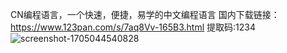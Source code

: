 CN编程语言，一个快速，便捷，易学的中文编程语言
国内下载链接：https://www.123pan.com/s/7aq8Vv-165B3.html 提取码:1234
![screenshot-1705044540828](https://github.com/HeiKe-Tom/CN-Language/assets/140880011/5a84d7bb-9b9b-4144-a6fc-2413d00ee374)
